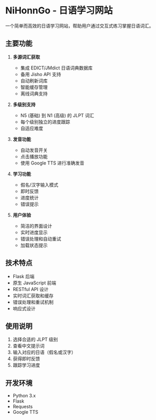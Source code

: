 # NiHonnGo - 日语学习网站

一个简单而高效的日语学习网站，帮助用户通过交互式练习掌握日语词汇。

## 主要功能

1. **多源词汇获取**
   - 集成 EDICT/JMdict 日语词典数据库
   - 备用 Jisho API 支持
   - 自动刷新词库
   - 智能缓存管理
   - 离线词典支持

2. **多级别支持**
   - N5 (基础) 到 N1 (高级) 的 JLPT 词汇
   - 每个级别独立的进度跟踪
   - 自适应难度

3. **发音功能**
   - 自动发音开关
   - 点击播放功能
   - 使用 Google TTS 进行准确发音

4. **学习功能**
   - 假名/汉字输入模式
   - 即时反馈
   - 进度统计
   - 错误提示

5. **用户体验**
   - 简洁的界面设计
   - 实时进度显示
   - 错误处理和自动重试
   - 加载状态提示

## 技术特点

- Flask 后端
- 原生 JavaScript 前端
- RESTful API 设计
- 实时词汇获取和缓存
- 错误处理和重试机制
- 响应式设计

## 使用说明

1. 选择合适的 JLPT 级别
2. 查看中文提示词
3. 输入对应的日语（假名或汉字）
4. 获得即时反馈
5. 跟踪学习进度

## 开发环境

- Python 3.x
- Flask
- Requests
- Google TTS